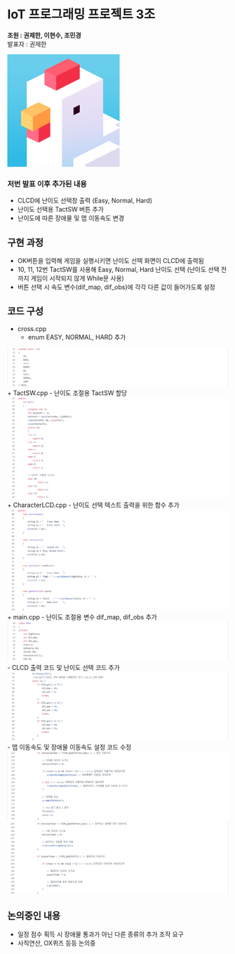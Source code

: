 # IoT 프로그래밍 프로젝트 3조
**조원 : 권제한, 이현수, 조민경**  
발표자 : 권제한  

<img src="https://github.com/ioT-Team-Project-3/Team3-Project/blob/main/img/Crossy%20Road.png?raw=true" width="256" height="256">

### 저번 발표 이후 추가된 내용
+ CLCD에 난이도 선택창 출력 (Easy, Normal, Hard)
+ 난이도 선택용 TactSW 버튼 추가
+ 난이도에 따른 장애물 및 맵 이동속도 변경

## 구현 과정
+ OK버튼을 입력해 게임을 실행시키면 난이도 선택 화면이 CLCD에 출력됨
+ 10, 11, 12번 TactSW를 사용해 Easy, Normal, Hard 난이도 선택 (난이도 선택 전까지 게임이 시작되지 않게 While문 사용)
+ 버튼 선택 시 속도 변수(dif_map, dif_obs)에 각각 다른 값이 들어가도록 설정

## 코드 구성
+ cross.cpp
  - enum EASY, NORMAL, HARD 추가
<img src= "https://github.com/ioT-Team-Project-3/Team3-Project/blob/main/img/Cross%EC%88%98%EC%A0%95.PNG">
+ TactSW.cpp
  - 난이도 조절용 TactSW 할당
<img src= "https://github.com/ioT-Team-Project-3/Team3-Project/blob/main/img/TactSW%20%EC%88%98%EC%A0%95.PNG">
+ CharacterLCD.cpp
  - 난이도 선택 텍스트 출력을 위한 함수 추가
<img src= "https://github.com/ioT-Team-Project-3/Team3-Project/blob/main/img/CLCD%20%EC%88%98%EC%A0%95.PNG">
+ main.cpp
  - 난이도 조절용 변수 dif_map, dif_obs 추가
<img src= "https://github.com/ioT-Team-Project-3/Team3-Project/blob/main/img/main%EC%88%98%EC%A0%951.PNG">
  - CLCD 출력 코드 및 난이도 선택 코드 추가
<img src= "https://github.com/ioT-Team-Project-3/Team3-Project/blob/main/img/main%EC%88%98%EC%A0%952.PNG">
  - 맵 이동속도 및 장애물 이동속도 설정 코드 수정
<img src= "https://github.com/ioT-Team-Project-3/Team3-Project/blob/main/img/main%EC%88%98%EC%A0%953.PNG">
<img src= "https://github.com/ioT-Team-Project-3/Team3-Project/blob/main/img/main%EC%88%98%EC%A0%954.PNG">

## 논의중인 내용
+ 일정 점수 획득 시 장애물 통과가 아닌 다른 종류의 추가 조작 요구
+ 사칙연산, OX퀴즈 등등 논의중
